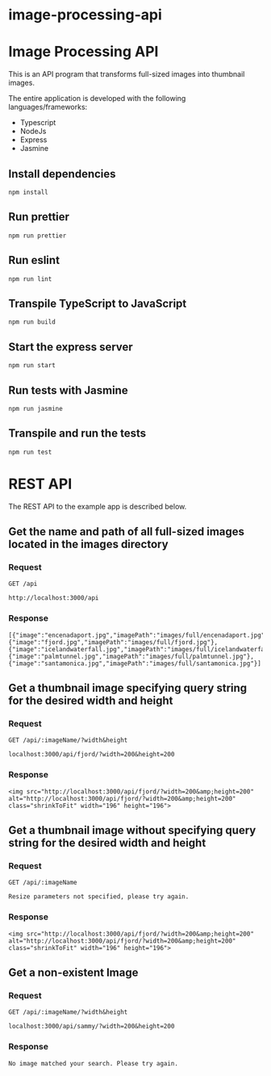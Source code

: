 # image-processing-api

# Image Processing API

This is an API program that transforms full-sized images into thumbnail images.

The entire application is developed with the following languages/frameworks:
  - Typescript
  - NodeJs
  - Express
  - Jasmine

## Install dependencies 

    npm install

## Run prettier

    npm run prettier

## Run eslint

    npm run lint

## Transpile TypeScript to JavaScript

    npm run build

## Start the express server

    npm run start

## Run tests with Jasmine

    npm run jasmine

## Transpile and run the tests

    npm run test

# REST API

The REST API to the example app is described below.

## Get the name and path of all full-sized images located in the images directory

### Request

`GET /api`

    http://localhost:3000/api

### Response

    [{"image":"encenadaport.jpg","imagePath":"images/full/encenadaport.jpg"},{"image":"fjord.jpg","imagePath":"images/full/fjord.jpg"},{"image":"icelandwaterfall.jpg","imagePath":"images/full/icelandwaterfall.jpg"},{"image":"palmtunnel.jpg","imagePath":"images/full/palmtunnel.jpg"},{"image":"santamonica.jpg","imagePath":"images/full/santamonica.jpg"}]


## Get a thumbnail image specifying query string for the desired width and height

### Request

`GET /api/:imageName/?width&height`

    localhost:3000/api/fjord/?width=200&height=200

### Response

    <img src="http://localhost:3000/api/fjord/?width=200&amp;height=200" alt="http://localhost:3000/api/fjord/?width=200&amp;height=200" class="shrinkToFit" width="196" height="196">

## Get a thumbnail image without specifying query string for the desired width and height

### Request

`GET /api/:imageName`

    Resize parameters not specified, please try again.

### Response

    <img src="http://localhost:3000/api/fjord/?width=200&amp;height=200" alt="http://localhost:3000/api/fjord/?width=200&amp;height=200" class="shrinkToFit" width="196" height="196">

## Get a non-existent Image

### Request

`GET /api/:imageName/?width&height`

    localhost:3000/api/sammy/?width=200&height=200

### Response

    No image matched your search. Please try again.
